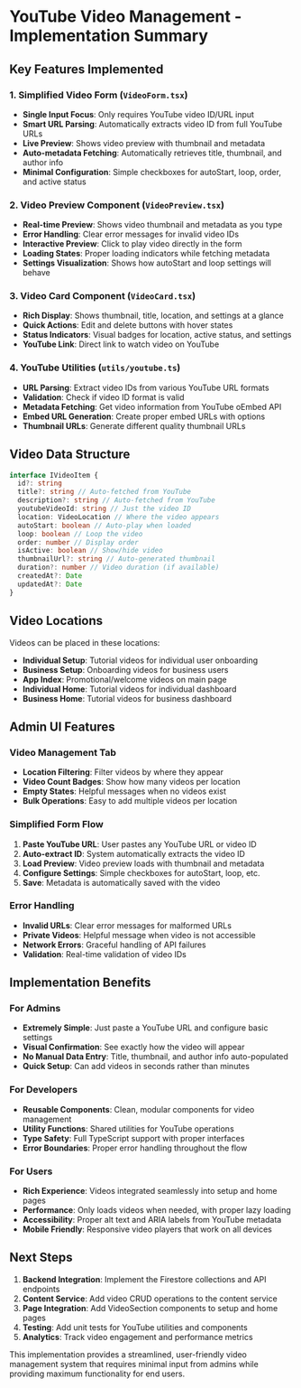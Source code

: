 # YouTube Video Management - Implementation Summary

## Key Features Implemented

### 1. Simplified Video Form (`VideoForm.tsx`)

- **Single Input Focus**: Only requires YouTube video ID/URL input
- **Smart URL Parsing**: Automatically extracts video ID from full YouTube URLs
- **Live Preview**: Shows video preview with thumbnail and metadata
- **Auto-metadata Fetching**: Automatically retrieves title, thumbnail, and author info
- **Minimal Configuration**: Simple checkboxes for autoStart, loop, order, and active status

### 2. Video Preview Component (`VideoPreview.tsx`)

- **Real-time Preview**: Shows video thumbnail and metadata as you type
- **Error Handling**: Clear error messages for invalid video IDs
- **Interactive Preview**: Click to play video directly in the form
- **Loading States**: Proper loading indicators while fetching metadata
- **Settings Visualization**: Shows how autoStart and loop settings will behave

### 3. Video Card Component (`VideoCard.tsx`)

- **Rich Display**: Shows thumbnail, title, location, and settings at a glance
- **Quick Actions**: Edit and delete buttons with hover states
- **Status Indicators**: Visual badges for location, active status, and settings
- **YouTube Link**: Direct link to watch video on YouTube

### 4. YouTube Utilities (`utils/youtube.ts`)

- **URL Parsing**: Extract video IDs from various YouTube URL formats
- **Validation**: Check if video ID format is valid
- **Metadata Fetching**: Get video information from YouTube oEmbed API
- **Embed URL Generation**: Create proper embed URLs with options
- **Thumbnail URLs**: Generate different quality thumbnail URLs

## Video Data Structure

```typescript
interface IVideoItem {
  id?: string
  title?: string // Auto-fetched from YouTube
  description?: string // Auto-fetched from YouTube
  youtubeVideoId: string // Just the video ID
  location: VideoLocation // Where the video appears
  autoStart: boolean // Auto-play when loaded
  loop: boolean // Loop the video
  order: number // Display order
  isActive: boolean // Show/hide video
  thumbnailUrl?: string // Auto-generated thumbnail
  duration?: number // Video duration (if available)
  createdAt?: Date
  updatedAt?: Date
}
```

## Video Locations

Videos can be placed in these locations:

- **Individual Setup**: Tutorial videos for individual user onboarding
- **Business Setup**: Onboarding videos for business users
- **App Index**: Promotional/welcome videos on main page
- **Individual Home**: Tutorial videos for individual dashboard
- **Business Home**: Tutorial videos for business dashboard

## Admin UI Features

### Video Management Tab

- **Location Filtering**: Filter videos by where they appear
- **Video Count Badges**: Show how many videos per location
- **Empty States**: Helpful messages when no videos exist
- **Bulk Operations**: Easy to add multiple videos per location

### Simplified Form Flow

1. **Paste YouTube URL**: User pastes any YouTube URL or video ID
2. **Auto-extract ID**: System automatically extracts the video ID
3. **Load Preview**: Video preview loads with thumbnail and metadata
4. **Configure Settings**: Simple checkboxes for autoStart, loop, etc.
5. **Save**: Metadata is automatically saved with the video

### Error Handling

- **Invalid URLs**: Clear error messages for malformed URLs
- **Private Videos**: Helpful message when video is not accessible
- **Network Errors**: Graceful handling of API failures
- **Validation**: Real-time validation of video IDs

## Implementation Benefits

### For Admins

- **Extremely Simple**: Just paste a YouTube URL and configure basic settings
- **Visual Confirmation**: See exactly how the video will appear
- **No Manual Data Entry**: Title, thumbnail, and author info auto-populated
- **Quick Setup**: Can add videos in seconds rather than minutes

### For Developers

- **Reusable Components**: Clean, modular components for video management
- **Utility Functions**: Shared utilities for YouTube operations
- **Type Safety**: Full TypeScript support with proper interfaces
- **Error Boundaries**: Proper error handling throughout the flow

### For Users

- **Rich Experience**: Videos integrated seamlessly into setup and home pages
- **Performance**: Only loads videos when needed, with proper lazy loading
- **Accessibility**: Proper alt text and ARIA labels from YouTube metadata
- **Mobile Friendly**: Responsive video players that work on all devices

## Next Steps

1. **Backend Integration**: Implement the Firestore collections and API endpoints
2. **Content Service**: Add video CRUD operations to the content service
3. **Page Integration**: Add VideoSection components to setup and home pages
4. **Testing**: Add unit tests for YouTube utilities and components
5. **Analytics**: Track video engagement and performance metrics

This implementation provides a streamlined, user-friendly video management system that requires minimal input from admins while providing maximum functionality for end users.
